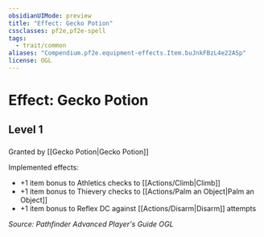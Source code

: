 ```yaml
---
obsidianUIMode: preview
title: "Effect: Gecko Potion"
cssclasses: pf2e,pf2e-spell
tags:
  - trait/common
aliases: "Compendium.pf2e.equipment-effects.Item.buJnkFBzL4e22ASp"
license: OGL
---
```

# Effect: Gecko Potion
## Level 1
### 






Granted by [[Gecko Potion|Gecko Potion]]

Implemented effects:

*   +1 item bonus to Athletics checks to [[Actions/Climb|Climb]]
*   +1 item bonus to Thievery checks to [[Actions/Palm an Object|Palm an Object]]
*   +1 item bonus to Reflex DC against [[Actions/Disarm|Disarm]] attempts

*Source: Pathfinder Advanced Player's Guide*
*OGL*